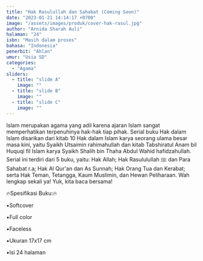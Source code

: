 ```yaml
---
title: "Hak Rasulullah dan Sahabat (Coming Soon)"
date: "2023-01-21 14:14:17 +0700"
image: "/assets/images/produk/cover-hak-rasul.jpg"
author: "Arnida Sharah Auli"
halaman: "24"
isbn: "Masih dalam proses"
bahasa: "Indonesia"
penerbit: "Ahlan"
umur: "Usia SD"
categories: 
  - "Agama"
sliders: 
  - title: "slide A"
    image: ""
  - title: "slide B"
    image: ""
  - title: "slide C"
    image: ""
---
```


Islam merupakan agama yang adil karena ajaran Islam sangat memperhatikan terpenuhinya hak-hak tiap pihak. Serial buku Hak dalam Islam disarikan dari kitab 10 Hak dalam Islam karya seorang ulama besar masa kini, yaitu Syaikh Utsaimin rahimahullah dan kitab Tabshiratul Anam bil Huquqi fil Islam karya Syaikh Shalih bin Thaha Abdul Wahid hafidzahullah. Serial ini terdiri dari 5 buku, yaitu: Hak Allah; Hak Rasululullah ﷺ dan Para Sahabat r.a; Hak Al Qur'an dan As Sunnah; Hak Orang Tua dan Kerabat; serta Hak Teman, Tetangga, Kaum Muslimin, dan Hewan Peliharaan. Wah lengkap sekali ya! 
Yuk, kita baca bersama!



🔥Spesifikasi Buku:🔥

▪️Softcover

▪️Full color

▪️Faceless

▪️Ukuran 17x17 cm

▪️Isi 24 halaman
